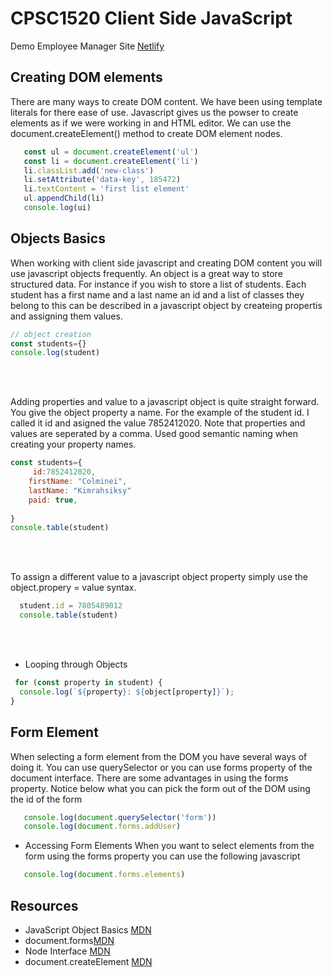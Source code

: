 # CPSC1520 Client Side JavaScript

Demo Employee Manager Site [Netlify](https://jimbits-employees.netlify.app/)

## Creating DOM elements 
There are many ways to create DOM content. We have been using template literals for there ease of use. Javascript gives us the powser to create elements as if we were working in and HTML editor. We can use the document.createElement() method to create DOM element nodes.

```javascript
   const ul = document.createElement('ul')
   const li = document.createElement('li')
   li.classList.add('new-class')
   li.setAttribute('data-key', 185472)
   li.textContent = 'first list element'
   ul.appendChild(li)
   console.log(ui)
```

## Objects Basics
When working with client side javascript and creating DOM content you will use javascript objects frequently. An object is a great way to store structured data. For instance if you wish to store a list of students. Each student has a first name and a last name an id and a list of classes they belong to this can be described in a javascript object by createing propertis and assigning them values.
```javascript
// object creation
const students={}
console.log(student)
```
<br/>
<br/>

Adding properties and value to a javascript object is quite straight forward. You give the object property a name. For the example of the student id. I called it id and asigned the value 7852412020. Note that properties and values are seperated by a comma. Used good semantic naming when creating your property names.
```javascript
const students={
     id:7852412020,
    firstName: "Colminei",
    lastName: "Kimrahsiksy"
    paid: true,
 
}
console.table(student)
```  
<br/>
<br/>

To assign a different value to a javascript object property simply use the object.propery = value syntax.  
```javascript
  student.id = 7805489012
  console.table(student)
```

<br/>
<br/>

- Looping through Objects
```javascript
 for (const property in student) {
  console.log(`${property}: ${object[property]}`);
}
```


## Form Element
When selecting a form element from the DOM you have several ways of doing it. You can use querySelector or you can use forms property of the document interface. There are some advantages in using the forms property. Notice below what you can pick the form out of the DOM using the id of the form
```javascript
   console.log(document.querySelector('form'))
   console.log(document.forms.addUser)
```
- Accessing Form Elements
When you want to select elements from the form using the forms property you can use the following javascript
```javascript
   console.log(document.forms.elements)
```


## Resources
- JavaScript Object Basics [MDN](https://developer.mozilla.org/en-US/docs/Learn/JavaScript/Objects/Basics)
- document.forms[MDN](https://developer.mozilla.org/en-US/docs/Web/API/Document/forms)
- Node Interface [MDN](https://developer.mozilla.org/en-US/docs/Web/API/Node)
- document.createElement [MDN](https://developer.mozilla.org/en-US/docs/Web/API/Document/createElement)